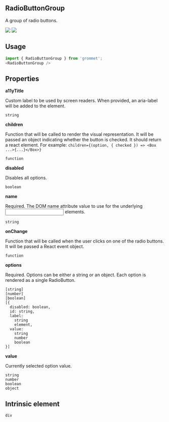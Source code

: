 ## RadioButtonGroup
A group of radio buttons.

[![](https://cdn-images-1.medium.com/fit/c/120/120/1*TD1P0HtIH9zF0UEH28zYtw.png)](https://storybook.grommet.io/?selectedKind=RadioButtonGroup&full=0&addons=0&stories=1&panelRight=0) [![](https://codesandbox.io/static/img/play-codesandbox.svg)](https://codesandbox.io/s/github/grommet/grommet-sandbox?initialpath=radiobuttongroup&module=%2Fsrc%2FRadioButtonGroup.js)
## Usage

```javascript
import { RadioButtonGroup } from 'grommet';
<RadioButtonGroup />
```

## Properties

**a11yTitle**

Custom label to be used by screen readers.
      When provided, an aria-label will be added to the element.

```
string
```

**children**

Function that will be called to render the visual representation.
      It will be passed an object indicating whether the button is checked. It
      should return a react element.
      For example:
      `children={(option, { checked }) => <Box ...>{...}</Box>}`
      

```
function
```

**disabled**

Disables all options.

```
boolean
```

**name**

Required. The DOM name attribute value to use for the underlying <input/> 
      elements.

```
string
```

**onChange**

Function that will be called when the user clicks on one of the radio
      buttons. It will be passed a React event object.

```
function
```

**options**

Required. Options can be either a string or an object. 
    Each option is rendered as a single RadioButton.

```
[string]
[number]
[boolean]
[{
  disabled: boolean,
  id: string,
  label: 
    string
    element,
  value: 
    string
    number
    boolean
}]
```

**value**

Currently selected option value.

```
string
number
boolean
object
```
  
## Intrinsic element

```
div
```
